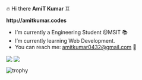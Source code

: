 :fire: Hi there **AmiT Kumar**
:gemini:

**__http://amitkumar.codes__**

 - I’m currently a Engineering Student @MSIT :books:
 - I’m currently learning Web Development.
 - You can reach me: amitkumar0432@gmail.com :email:

<img align="center" src="https://github-readme-stats.vercel.app/api/?username=amitk432" /> 
<img align="center" src="https://github-readme-stats.vercel.app/api/top-langs/?username=amitk432" />

![trophy](https://github-profile-trophy.vercel.app/?username=amitk432&column=4&margin-w=15&margin-h=15&no-frame=true&theme=buddhism)


